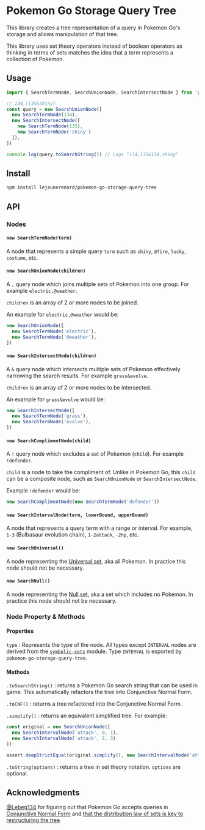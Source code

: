 # Pokemon Go Storage Query Tree

This library creates a tree representation of a query in Pokemon Go's storage
and allows manipulation of that tree.

This library uses set theory operators instead of boolean operators as thinking
in terms of sets matches the idea that a term represents a collection of
Pokemon.

## Usage

```js
import { SearchTermNode, SearchUnionNode, SearchIntersectNode } from 'pokemon-go-storage-query-tree'

// 134,(135&shiny)
const query = new SearchUnionNode([
  new SearchTermNode(134),
  new SearchIntersectNode([
    new SearchTermNode(135),
    new SearchTermNode('shiny')
  ]),
])

console.log(query.toSearchString()) // Logs "134,135&134,shiny"
```

## Install

```sh
npm install lejeunerenard/pokemon-go-storage-query-tree
```

## API

### Nodes

#### `new SearchTermNode(term)`

A node that represents a simple query `term` such as `shiny`, `@fire`, `lucky`,
`costume`, etc.

#### `new SearchUnionNode(children)`

A `,` query node which joins multiple sets of Pokemon into one group. For
example `electric,@weather`.

`children` is an array of 2 or more nodes to be joined.

An example for `electric,@weather` would be:

```js
new SearchUnionNode([
  new SearchTermNode('electric'),
  new SearchTermNode('@weather'),
])
```

#### `new SearchIntersectNode(children)`

A `&` query node which intersects multiple sets of Pokemon effectively narrowing
the search results. For example `grass&evolve`.

`children` is an array of 2 or more nodes to be intersected.

An example for `grass&evolve` would be:

```js
new SearchIntersectNode([
  new SearchTermNode('grass'),
  new SearchTermNode('evolve'),
])
```

#### `new SearchComplimentNode(child)`

A `!` query node which excludes a set of Pokemon (`child`). For example `!defender`.

`child` is a node to take the compliment of. Unlike in Pokemon Go, this `child`
can be a composite node, such as `SearchUnionNode` or `SearchIntersectNode`.

Example `!defender` would be:

```js
new SearchComplimentNode(new SearchTermNode('defender'))
```

#### `new SearchIntervalNode(term, lowerBound, upperBound)`

A node that represents a query term with a range or interval. For example, `1-3`
(Bulbasaur evolution chain), `1-2attack`, `-2hp`, etc.

#### `new SearchUniversal()`

A node representing the [Universal
set](https://en.wikipedia.org/wiki/Universe_(mathematics)), aka all Pokemon. In
practice this node should not be necessary.

#### `new SearchNull()`

A node representing the [Null set](https://en.wikipedia.org/wiki/Null_set), aka
a set which includes no Pokemon. In practice this node should not be necessary.

### Node Property & Methods

#### Properties

`type` : Represents the type of the node. All types except `INTERVAL` nodes are
derived from the
[`symbolic-sets`](https://github.com/lejeunerenard/symbolic-sets) module. Type
`INTERVAL` is exported by `pokemon-go-storage-query-tree`.

#### Methods

`.toSearchString()` : returns a Pokemon Go search string that can be used in 
game. This automatically refactors the tree into Conjunctive Normal Form.

`.toCNF()` : returns a tree refactored into the Conjunctive Normal Form.

`.simplify()` : returns an equivalent simplified tree. For example:

```js
const original = new SearchUnionNode([
  new SearchIntervalNode('attack', 0, 1),
  new SearchIntervalNode('attack', 2, 3)
])

assert.deepStrictEqual(original.simplify(), new SearchIntervalNode('attack', 0, 3)) // doesnt throw
```

`.toString(options)` : returns a tree in set theory notation. `options` are
optional.

## Acknowledgments

[@Lebeg134](https://github.com/Lebeg134) for figuring out that Pokemon Go
accepts queries in [Conjunctive Normal
Form](https://en.wikipedia.org/wiki/Conjunctive_normal_form) and [that the
distribution law of sets is key to restructuring the
tree](https://www.reddit.com/r/TheSilphRoad/comments/r8pfij/comment/hn9wf7t/?utm_source=share&utm_medium=web2x&context=3).
